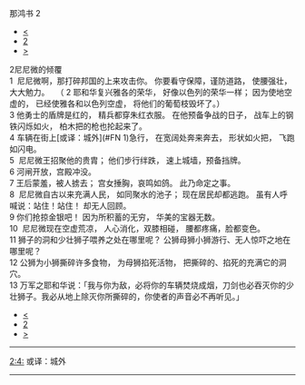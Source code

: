 ﻿





 那鸿书 2




* [<](bible/NAM01.md)
* [2](bible/NAM.md)
* [>](bible/NAM03.md)



 
2尼尼微的倾覆  
1  尼尼微啊，那打碎邦国的上来攻击你。 你要看守保障，谨防道路， 使腰强壮，大大勉力。    （ 
2 耶和华复兴雅各的荣华， 好像以色列的荣华一样； 因为使地空虚的， 已经使雅各和以色列空虚， 将他们的葡萄枝毁坏了。）     
3 他勇士的盾牌是红的， 精兵都穿朱红衣服。 在他预备争战的日子， 战车上的钢铁闪烁如火， 柏木把的枪也抡起来了。  
4 车辆在街上[或译：城外](#FN
1)急行， 在宽阔处奔来奔去， 形状如火把， 飞跑如闪电。  
5  尼尼微王招聚他的贵胄； 他们步行绊跌， 速上城墙，预备挡牌。  
6 河闸开放，宫殿冲没。  
7 王后蒙羞，被人掳去； 宫女捶胸，哀鸣如鸽。 此乃命定之事。  
8  尼尼微自古以来充满人民， 如同聚水的池子； 现在居民却都逃跑。 虽有人呼喊说：站住！站住！ 却无人回顾。  
9 你们抢掠金银吧！ 因为所积蓄的无穷， 华美的宝器无数。     
10  尼尼微现在空虚荒凉， 人心消化，双膝相碰， 腰都疼痛，脸都变色。  
11 狮子的洞和少壮狮子喂养之处在哪里呢？ 公狮母狮小狮游行、无人惊吓之地在哪里呢？  
12 公狮为小狮撕碎许多食物， 为母狮掐死活物， 把撕碎的、掐死的充满它的洞穴。  
13 万军之耶和华说：「我与你为敌，必将你的车辆焚烧成烟，刀剑也必吞灭你的少壮狮子。我必从地上除灭你所撕碎的，你使者的声音必不再听见。」 
* [<](bible/NAM01.md)
* [2](bible/NAM.md)
* [>](bible/NAM03.md)





---


[2:4:](#V4)
或译：城外




---










